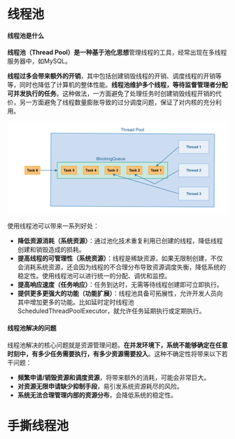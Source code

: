 # 线程池

#### 线程池是什么

**线程池（Thread Pool）**是一种基于**池化思想**管理线程的工具，经常出现在多线程服务器中，如MySQL。

**线程过多会带来额外的开销**，其中包括创建销毁线程的开销、调度线程的开销等等，同时也降低了计算机的整体性能。**线程池维护多个线程，等待监督管理者分配可并发执行的任务**。这种做法，一方面避免了处理任务时创建销毁线程开销的代价，另一方面避免了线程数量膨胀导致的过分调度问题，保证了对内核的充分利用。

![image-20250730143803008](.\assets\Snipaste_2025-07-30_14-39-14.png)

使用线程池可以带来一系列好处：

-   **降低资源消耗（系统资源）**：通过池化技术重复利用已创建的线程，降低线程创建和销毁造成的损耗。
-   **提高线程的可管理性（系统资源）**：线程是稀缺资源，如果无限制创建，不仅会消耗系统资源，还会因为线程的不合理分布导致资源调度失衡，降低系统的稳定性。使用线程池可以进行统一的分配、调优和监控。
-   **提高响应速度（任务响应）**：任务到达时，无需等待线程创建即可立即执行。
-   **提供更多更强大的功能（功能扩展）**：线程池具备可拓展性，允许开发人员向其中增加更多的功能。比如延时定时线程池ScheduledThreadPoolExecutor，就允许任务延期执行或定期执行。

#### 线程池解决的问题

线程池解决的核心问题就是资源管理问题。**在并发环境下，系统不能够确定在任意时刻中，有多少任务需要执行，有多少资源需要投入**。这种不确定性将带来以下若干问题：

-   **频繁申请/销毁资源和调度资源**，将带来额外的消耗，可能会非常巨大。
-   **对资源无限申请缺少抑制手段**，易引发系统资源耗尽的风险。
-   **系统无法合理管理内部的资源分布**，会降低系统的稳定性。







# 手撕线程池

